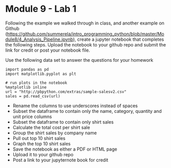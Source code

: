 # Module 9 - Lab 1

Following the example we walked through in class, and another example on Github (https://github.com/summerela/intro_programming_python/blob/master/Module8/4_Analysis_Pipeline.ipynb), create a jupyter notebook that completes the following steps. Upload the notebook to your github repo and submit the link for credit or post your notebook file. 

Use the following data set to answer the questions for your homework

`import pandas as pd`   
`import matplotlib.pyplot as plt`  
  
`# run plots in the notebook`  
`%matplotlib inline`   
`url = "http://pbpython.com/extras/sample-salesv2.csv"`   
`sales = pd.read_csv(url)`  

* Rename the columns to use underscores instead of spaces
* Subset the dataframe to contain only the name, category, quantity and unit price columns
* Subset the dataframe to contain only shirt sales
* Calculate the total cost per shirt sale
* Group the shirt sales by company name
* Pull out top 10 shirt sales
* Graph the top 10 shirt sales
* Save the notebook as either a PDF or HTML page
* Upload it to your github repo
* Post a link to your jupyternote book for credit
